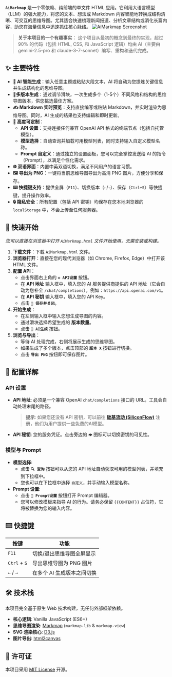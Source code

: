 **`AiMarkmap`** 是一个零依赖、纯前端的单文件 HTML 应用。它利用大语言模型（LLM）的强大能力，将您的文本、想法或 Markdown 内容智能地转换成结构清晰、可交互的思维导图。尤其适合快速梳理新闻报道、分析文章结构或消化长篇内容，助您在海量信息中迅速抓住核心脉络。
![AiMarkmap Screenshot](screenshot.png)
> **关于本项目的一个有趣事实**：
> 这个项目从最初的概念到最终的实现，超过 90% 的代码（包括 HTML, CSS, 和 JavaScript 逻辑）均由 AI（主要由 gemini-2.5-pro 和 claude-3-7-sonnet）编写、重构和迭代完成。


## ✨ 主要特性

*   **🤖 AI 智能生成**：输入任意主题或粘贴大段文本，AI 将自动为您提炼关键信息并生成结构化的思维导图。
*   **🔄多版本生成**：通过调节滑块，一次生成多个（1-5个）不同风格和结构的思维导图版本，供您挑选最佳方案。
*   **✍️ Markdown 实时预览**：支持直接编写或粘贴 Markdown，并实时渲染为思维导图。同时，AI 生成的结果也支持编辑和即时更新。
*   **🎨 高度可定制**：
    *   **API 设置**：支持连接任何兼容 OpenAI API 格式的终端节点（包括自托管模型）。
    *   **模型选择**：自动查询并加载可用模型列表，同时支持输入自定义模型名称。
    *   **Prompt 自定义**：通过独立的设置面板，您可以完全掌控发送给 AI 的指令（Prompt），以满足个性化需求。
*   **🌐 双语界面**：内置中英双语切换，满足不同用户的语言习惯。
*   **🖼️ 导出为 PNG**：一键将当前思维导图导出为高清 PNG 图片，方便分享和保存。
*   **⌨️ 快捷键支持**：提供全屏（`F11`）、切换版本（`←`/`→`）、保存（`Ctrl+S`）等快捷键，提升操作效率。
*   **🔒 隐私安全**：所有配置（包括 API 密钥）均保存在您本地浏览器的 `localStorage` 中，不会上传至任何服务器。

## 🚀 快速开始
*您可以直接在浏览器中打开 `AiMarkmap.html` 文件开始使用，无需安装或构建。*
1.  **下载文件**：下载 `AiMarkmap.html` 文件。
2.  **浏览器打开**：直接在您的现代浏览器（如 Chrome, Firefox, Edge）中打开该 HTML 文件。
3.  **配置 API**：
    *   点击界面右上角的 **`⚙️ API设置`** 按钮。
    *   在 **API 地址** 输入框中，填入您的 AI 服务提供商提供的 API 地址（它会自动为您补全 `/chat/completions`）。例如：`https://api.openai.com/v1`。
    *   在 **API 秘钥** 输入框中，填入您的 API Key。
    *   点击 **`💾 保存并关闭`**。
4.  **开始生成**：
    *   在左侧输入框中输入您想生成导图的内容。
    *   通过滑块选择希望生成的 **版本数量**。
    *   点击 **`🚀 AI生成`** 按钮。
5.  **浏览与导出**：
    *   等待 AI 处理完成，右侧将展示生成的思维导图。
    *   如果生成了多个版本，点击顶部的 **`版本 X`** 按钮进行切换。
    *   点击 **`导出 PNG`** 按钮即可保存图片。

## 🔧 配置详解

### API 设置
- **API 地址**: 必须是一个兼容 OpenAI `chat/completions` 接口的 URL。工具会自动处理末尾的路径。
    > **提示**: 如果您还没有 API 密钥，可以前往 **[硅基流动 (SiliconFlow)](https://cloud.siliconflow.cn/i/9afjLTa)** 注册，他们为用户提供一些免费的AI模型。
- **API 秘钥**: 您的服务凭证。点击旁边的 `👁️` 图标可以切换密钥的可见性。

### 模型与 Prompt
- **模型选择**:
    - 点击 **`🔍 查询`** 按钮可以从您的 API 地址自动获取可用的模型列表，并填充到下拉框中。
    - 您也可以在下拉框中选择 `自定义`，并手动输入模型名称。
- **Prompt 设置**:
    - 点击 **`📝 Prompt设置`** 按钮打开 Prompt 编辑器。
    - 您可以修改模板来指导 AI 的行为。请务必保留 `{{CONTENT}}` 占位符，它将被替换为您的输入内容。

## ⌨️ 快捷键

| 按键             | 功能                         |
| ---------------- | ---------------------------- |
| `F11`            | 切换/退出思维导图全屏显示    |
| `Ctrl` + `S`     | 导出思维导图为 PNG 图片      |
| `←` / `→`        | 在多个 AI 生成版本之间切换   |

## 🛠️ 技术栈

本项目完全基于原生 Web 技术构建，无任何外部框架依赖。

-   **核心逻辑**: Vanilla JavaScript (ES6+)
-   **思维导图渲染**: [Markmap](https://markmap.js.org/) (`markmap-lib` & `markmap-view`)
-   **SVG 渲染核心**: [D3.js](https://d3js.org/)
-   **图片导出**: [html2canvas](https://html2canvas.hertzen.com/)

## 📜 许可证
本项目采用 [MIT License](./LICENSE) 开源。
